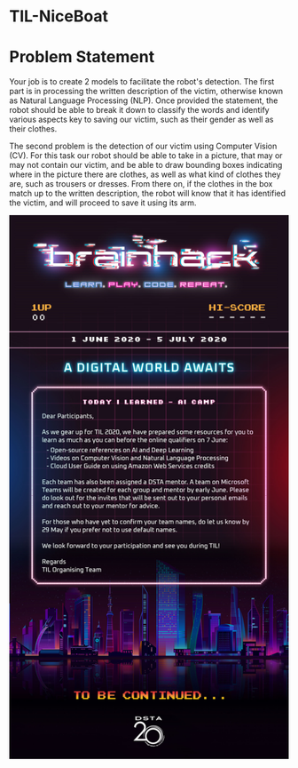 # TIL-NiceBoat

# Problem Statement
Your job is to create 2 models to facilitate the robot's detection. The first part is in processing the written description of the victim, otherwise known as Natural Language Processing (NLP). Once provided the statement, the robot should be able to break it down to classify the words and identify various aspects key to saving our victim, such as their gender as well as their clothes.

The second problem is the detection of our victim using Computer Vision (CV). For this task our robot should be able to take in a picture, that may or may not contain our victim, and be able to draw bounding boxes indicating where in the picture there are clothes, as well as what kind of clothes they are, such as trousers or dresses. From there on, if the clothes in the box match up to the written description, the robot will know that it has identified the victim, and will proceed to save it using its arm.

<img src="/TIL 20200525_v1.jpg">
